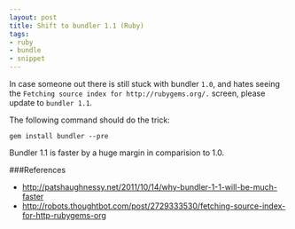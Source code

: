 ```yaml
---
layout: post
title: Shift to bundler 1.1 (Ruby)
tags: 
- ruby
- bundle
- snippet
---
```


In case someone out there is still stuck with bundler `1.0`, and hates seeing the `Fetching source index for http://rubygems.org/.` screen, please update to `bundler 1.1`.

The following command should do the trick:

    gem install bundler --pre

Bundler 1.1 is faster by a huge margin in comparision to 1.0.

###References

- <http://patshaughnessy.net/2011/10/14/why-bundler-1-1-will-be-much-faster>
- <http://robots.thoughtbot.com/post/2729333530/fetching-source-index-for-http-rubygems-org>
